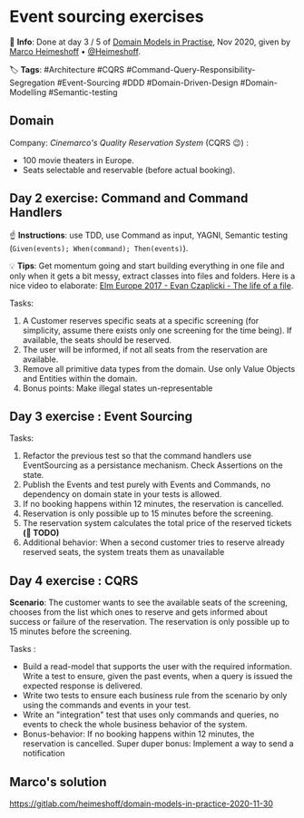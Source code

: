 # Event sourcing exercises

📝 **Info**: Done at day 3 / 5 of [Domain Models in Practise](https://skillsmatter.com/courses/737-domain-models-in-practice), Nov 2020, given by [Marco Heimeshoff](https://skillsmatter.com/legacy_profile/marco-heimeshoff) • [@Heimeshoff](https://twitter.com/Heimeshoff).

🏷️ **Tags**: #Architecture #CQRS #Command-Query-Responsibility-Segregation #Event-Sourcing #DDD #Domain-Driven-Design #Domain-Modelling #Semantic-testing

## Domain

Company: *Cinemarco's Quality Reservation System* (CQRS 😉) :

- 100 movie theaters in Europe.
- Seats selectable and reservable (before actual booking).

## Day 2 exercise: Command and Command Handlers

☝️ **Instructions**: use TDD, use Command as input, YAGNI, Semantic testing (`Given(events); When(command); Then(events)`).

💡 **Tips**: Get momentum going and start building everything in one file and only when it gets a bit messy, extract classes into files and folders. Here is a nice video to elaborate: [Elm Europe 2017 - Evan Czaplicki - The life of a file](https://www.youtube.com/watch?v=XpDsk374LDE).

Tasks:

1. A Customer reserves specific seats at a specific screening (for simplicity, assume there exists only one screening for the time being). If available, the seats should be reserved.
2. The user will be informed, if not all seats from the reservation are available.
3. Remove all primitive data types from the domain. Use only Value Objects and Entities within the domain.
4. Bonus points: Make illegal states un-representable

## Day 3 exercise : Event Sourcing

Tasks:

1. Refactor the previous test so that the command handlers use EventSourcing as a persistance mechanism. Check Assertions on the state.
2. Publish the Events and test purely with Events and Commands, no dependency on domain state in your tests is allowed.
3. If no booking happens within 12 minutes, the reservation is cancelled.
4. Reservation is only possible up to 15 minutes before the screening.
5. The reservation system calculates the total price of the reserved tickets **(🚧 TODO)**
6. Additional behavior: When a second customer tries to reserve already reserved seats, the system treats them as unavailable

## Day 4 exercise : CQRS

**Scenario**: The customer wants to see the available seats of the screening, chooses from the list which ones to reserve and gets informed about success or failure of the reservation. The reservation is only possible up to 15 minutes before the screening.

Tasks :

- Build a read-model that supports the user with the required information. Write a test to ensure, given the past events, when a query is issued the expected response is delivered.
- Write two tests to ensure each business rule from the scenario by only using the commands and events in your test.
- Write an "integration" test that uses only commands and queries, no events to check the whole business behavior of the system.
- Bonus-behavior: If no booking happens within 12 minutes, the reservation is cancelled. Super duper bonus: Implement a way to send a notification

## Marco's solution

https://gitlab.com/heimeshoff/domain-models-in-practice-2020-11-30
